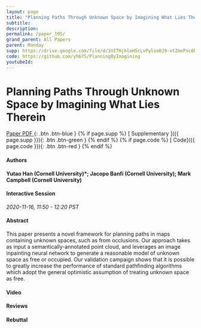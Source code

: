 ```yaml
---
layout: page
title: "Planning Paths Through Unknown Space by Imagining What Lies Therein"
subtitle: 
description:
permalink: /paper_195/
grand_parent: All Papers
parent: Monday
supp: https://drive.google.com/file/d/1UITHjhloH5cLvPylso0J9-vtZmePsc6M/view
code: https://github.com/yh675/PlanningByImagining
youtubeId: 
---
```


# Planning Paths Through Unknown Space by Imagining What Lies Therein

[<i class="fa fa-file-text-o" aria-hidden="true"></i> Paper PDF ](https://drive.google.com/file/d/1_m8xORZEBuShlZFL3hbT0upxVyxyjC-q/view){: .btn .btn-blue } {% if page.supp %} [<i class="fa fa-file-text-o" aria-hidden="true"></i> Supplementary ]({{ page.supp }}){: .btn .btn-green } {% endif %} {% if page.code %} [<i class="fa fa-github" aria-hidden="true"></i> Code]({{ page.code }}){: .btn .btn-red }
{% endif %}

#### Authors
**Yutao Han (Cornell University)*; Jacopo Banfi (Cornell University); Mark Campbell (Cornell University)**

#### Interactive Session
*2020-11-16, 11:50 - 12:20 PST*

#### Abstract
This paper presents a novel framework for planning paths in maps containing unknown spaces, such as from occlusions. Our approach takes as input a semantically-annotated point cloud, and leverages an image inpainting neural network to generate a reasonable model of unknown space as free or occupied. Our validation campaign shows that it is possible to greatly increase the performance of standard pathfinding algorithms which adopt the general optimistic assumption of treating unknown space as free.

#### Video 

#### Reviews

#### Rebuttal
